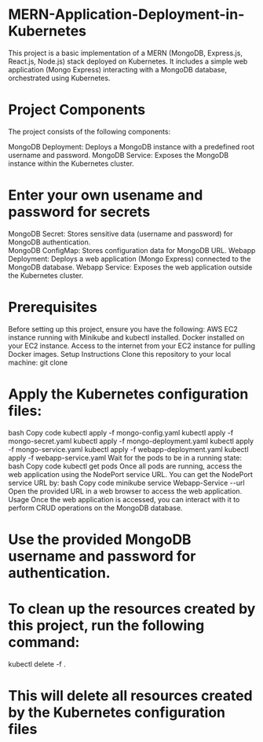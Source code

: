 # MERN-Application-Deployment-in-Kubernetes

This project is a basic implementation of a MERN (MongoDB, Express.js, React.js, Node.js) stack deployed on Kubernetes. It includes a simple web application (Mongo Express) interacting with a MongoDB database, orchestrated using Kubernetes.

# Project Components
The project consists of the following components:

MongoDB Deployment: Deploys a MongoDB instance with a predefined root username and password.
MongoDB Service: Exposes the MongoDB instance within the Kubernetes cluster.
# Enter your own usename and password for secrets
MongoDB Secret: Stores sensitive data (username and password) for MongoDB authentication.  
MongoDB ConfigMap: Stores configuration data for MongoDB URL.
Webapp Deployment: Deploys a web application (Mongo Express) connected to the MongoDB database.
Webapp Service: Exposes the web application outside the Kubernetes cluster.

# Prerequisites
Before setting up this project, ensure you have the following:
AWS EC2 instance running with Minikube and kubectl installed.
Docker installed on your EC2 instance.
Access to the internet from your EC2 instance for pulling Docker images.
Setup Instructions
Clone this repository to your local machine:
git clone <repository-url>

#  Apply the Kubernetes configuration files:
bash
Copy code
kubectl apply -f mongo-config.yaml
kubectl apply -f mongo-secret.yaml
kubectl apply -f mongo-deployment.yaml
kubectl apply -f mongo-service.yaml
kubectl apply -f webapp-deployment.yaml
kubectl apply -f webapp-service.yaml
Wait for the pods to be in a running state:
bash
Copy code
kubectl get pods
Once all pods are running, access the web application using the NodePort service URL. You can get the NodePort service URL by:
bash
Copy code
minikube service Webapp-Service --url
Open the provided URL in a web browser to access the web application.
Usage
Once the web application is accessed, you can interact with it to perform CRUD operations on the MongoDB database.

# Use the provided MongoDB username and password for authentication.

# To clean up the resources created by this project, run the following command:

kubectl delete -f .
# This will delete all resources created by the Kubernetes configuration files